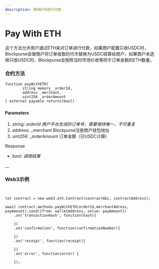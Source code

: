 ```yaml
---
description: 使用ETH进行付款
---
```


# Pay With ETH

这个方法允许用户通过ETH来对订单进行付款，如果商户配置只收USDC时，Blockpurse会替商户将订单收取的代币替换为USDC结算给商户，如果商户未选择只收USDC时，Blockpurse会按照当时市场价收等同于订单金额的ETH数量。

### 合约方法

```
function payWithETH(
        string memory _orderId,
        address _merchant,
        uint256 _orderAmount
) external payable returns(bool)
```

###

#### Parameters

1. _string:    orderId 商户平台生成的订单号，需要保持唯一，不可重复_
2. address:    \_merchant Blockpurse注册商户钱包地址
3. uint256:    \_orderAmount 订单金额（已USDC计算)



Response

* _bool:   调用结果_

__

### Web3示例



```


let contract = new web3.eth.Contract(contractAbi, contractAddress);

await contract.methods.payWithETH(orderId,merchantAdress, payAmount).send({from: walletAddress, value: payAmount})
    .on('transactionHash', function(hash){
                
    })
    .on('confirmation', function(confirmationNumber){
        
    })
    .on('receipt', function(receipt){
       
    })
    .on('error', function(error) {
       
    });

```
